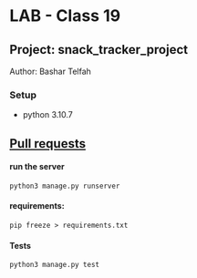 # LAB - Class 19

## Project: snack_tracker_project

Author: Bashar Telfah

### Setup
-  python 3.10.7

## [Pull requests](https://github.com/Bashra99/django-models/pulls?q=is%3Apr+is%3Aclosed)


#### run the server
```
python3 manage.py runserver
```

#### requirements:
```
pip freeze > requirements.txt
```

#### Tests
```
python3 manage.py test
```